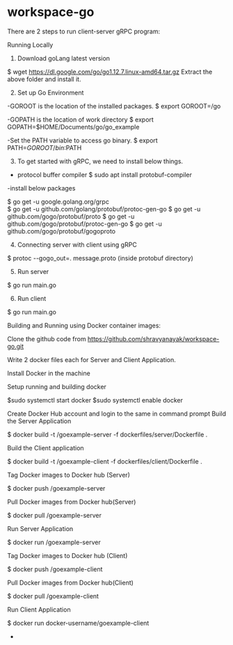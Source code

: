 # workspace-go

There are 2 steps to run client-server gRPC program:

Running Locally

1. Download goLang latest version 

$ wget https://dl.google.com/go/go1.12.7.linux-amd64.tar.gz
Extract the above folder and install it.

2. Set up Go Environment

-GOROOT is the location of the installed packages.
$ export GOROOT=/go

-GOPATH is the location of work directory
$ export GOPATH=$HOME/Documents/go/go_example

-Set the PATH variable to access go binary.
$ export PATH=$GOROOT/bin:$PATH

3. To get started with gRPC, we need to install below things.

- protocol buffer compiler
$ sudo apt install protobuf-compiler

-install below packages

$ go get -u google.golang.org/grpc   
$ go get -u github.com/golang/protobuf/protoc-gen-go
$ go get -u github.com/gogo/protobuf/proto
$ go get -u github.com/gogo/protobuf/protoc-gen-go
$ go get -u github.com/gogo/protobuf/gogoproto

4. Connecting server with client using gRPC

$ protoc --gogo_out=. message.proto (inside protobuf directory)

5. Run server

$ go run main.go

6. Run client

$ go run main.go


Building and Running using Docker container images:

Clone the github code from
	https://github.com/shravyanayak/workspace-go.git

Write 2 docker files each for Server and Client Application.

Install Docker in the machine

Setup running and building docker

$sudo systemctl start docker
$sudo systemctl enable docker

Create Docker Hub account and login to the same in command prompt
Build the Server Application

$ docker build -t <docker-username>/goexample-server -f dockerfiles/server/Dockerfile .

Build the Client application

$ docker build -t <docker-username>/goexample-client -f dockerfiles/client/Dockerfile .

Tag Docker images to Docker hub (Server)

$ docker push <docker-username>/goexample-server

Pull Docker images from Docker hub(Server)

$ docker pull <docker-username>/goexample-server

Run Server Application

$ docker run <docker-username>/goexample-server 

Tag Docker images to Docker hub (Client)

$ docker push <docker-username>/goexample-client

Pull Docker images from Docker hub(Client)

$ docker pull <docker-username>/goexample-client 

Run Client Application

$ docker run docker-username/goexample-client


















-










